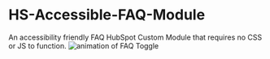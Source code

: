 # HS-Accessible-FAQ-Module
An accessibility friendly FAQ HubSpot Custom Module that requires no CSS or JS to function.
![animation of FAQ Toggle](https://spin.d.pr/3cRL10+)
